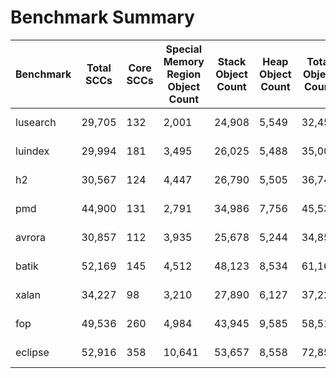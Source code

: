 # Benchmark Summary

| Benchmark   | Total SCCs | Core SCCs | Special Memory Region Object Count | Stack Object Count | Heap Object Count | Total Object Count | Time Taken in Phase 2 |
|-------------|------------|-----------|------------------------------------|--------------------|-------------------|--------------------|------------------------|
| lusearch | 29,705     | 132       | 2,001                              | 24,908             | 5,549             | 32,458             | 16.732 seconds         |
| luindex  | 29,994     | 181       | 3,495                              | 26,025             | 5,488             | 35,008             | 24.269 seconds         |
| h2       | 30,567     | 124       | 4,447                              | 26,790             | 5,505             | 36,742             | 47.814 seconds         |
| pmd      | 44,900     | 131       | 2,791                              | 34,986             | 7,756             | 45,533             | 35.315 seconds         |
| avrora   | 30,857     | 112       | 3,935                              | 25,678             | 5,244             | 34,857             | 81.746 seconds         |
| batik    | 52,169     | 145       | 4,512                              | 48,123             | 8,534             | 61,169             | 117.600 seconds        |
| xalan    | 34,227     | 98        | 3,210                              | 27,890             | 6,127             | 37,227             | 87.322 seconds         |
| fop      | 49,536     | 260       | 4,984                              | 43,945             | 9,585             | 58,514             | 42.366 seconds         |
| eclipse  | 52,916     | 358       | 10,641                             | 53,657             | 8,558             | 72,856             | 166.438 seconds        |